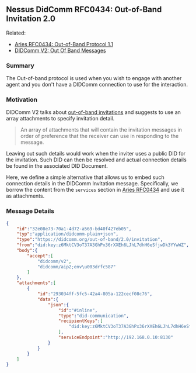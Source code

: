 ## Nessus DidComm RFC0434: Out-of-Band Invitation 2.0

Related:
* [Aries RFC0434: Out-of-Band Protocol 1.1][rfc0434]
* [DIDComm V2: Out Of Band Messages][dcv2-oob]

### Summary

The Out-of-band protocol is used when you wish to engage with another agent and you don't have a DIDComm connection to use for the interaction.

### Motivation

DIDComm V2 talks about [out-of-band invitations][dcv2-oob] and suggests to use an array attachments to specify invitation detail. 

> An array of attachments that will contain the invitation messages in order of preference that the receiver can use in responding to the message.

Leaving out such details would work when the inviter uses a public DID for the invitation. Such DID can then be resolved and actual connection
details be found in the associated DID Document.

Here, we define a simple alternative that allows us to embed such connection details in the DIDComm Invitation message.
Specifically, we borrow the content from the `services` section in [Aries RFC0434][rfc0434] and use it as attachments. 

### Message Details

```json
{
    "id":"32e08e73-70a1-4d72-a569-bd40f427eb05",
    "typ":"application/didcomm-plain+json",
    "type":"https://didcomm.org/out-of-band/2.0/invitation",
    "from":"did:key:z6MktCV3oT37A3GhPx36rXXEh6LJhL7dhH6eSfjwDk3YYwWZ",
    "body":{
        "accept":[
            "didcomm/v2",
            "didcomm/aip2;env\u003drfc587"
        ]
    },
    "attachments":[
        {
            "id":"293034ff-5fc5-42a4-805a-122cecf08c76",
            "data":{
                "json":{
                    "id":"#inline",
                    "type":"did-communication",
                    "recipientKeys":[
                        "did:key:z6MktCV3oT37A3GhPx36rXXEh6LJhL7dhH6eSfjwDk3YYwWZ"
                    ],
                    "serviceEndpoint":"http://192.168.0.10:8130"
                }
            }
        }
    ]
}
```

[dcv2-oob]: https://identity.foundation/didcomm-messaging/spec/#out-of-band-messages
[rfc0434]: https://github.com/hyperledger/aries-rfcs/tree/main/features/0434-outofband
